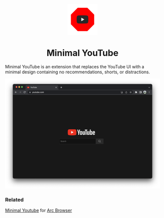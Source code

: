 <div align="center">
  <img src="assets/logo.png" width="100">
  <h1>Minimal YouTube</h1>
</div>

Minimal YouTube is an extension that replaces the YouTube UI with a minimal design containing no recommendations, shorts, or distractions.

<p align="center">
  <img src="assets/screenshot.png" width="1080">
</p>


### Related

[Minimal Youtube](https://github.com/0kzh/minimal-youtube/) for [Arc Browser](https://arc.internet)